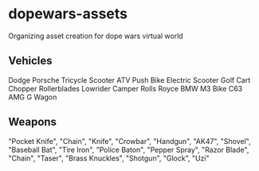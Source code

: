 # dopewars-assets
Organizing asset creation for dope wars virtual world

## Vehicles

Dodge
Porsche
Tricycle
Scooter
ATV
Push Bike
Electric Scooter
Golf Cart
Chopper
Rollerblades
Lowrider
Camper
Rolls Royce
BMW M3
Bike
C63 AMG
G Wagon

## Weapons

"Pocket Knife",
"Chain",
"Knife",
"Crowbar",
"Handgun",
"AK47",
"Shovel",
"Baseball Bat",
"Tire Iron",
"Police Baton",
"Pepper Spray",
"Razor Blade",
"Chain",
"Taser",
"Brass Knuckles",
"Shotgun",
"Glock",
"Uzi"
